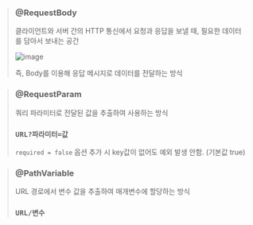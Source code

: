 > ### @RequestBody
> 클라이언트와 서버 간의 HTTP 통신에서 요청과 응답을 보낼 때, 필요한 데이터를 담아서 보내는 공간
> 
> ![image](https://github.com/lbk00/study_record/assets/99525751/2fdb9aef-b3be-43fd-a408-f9533df074df)
>
> 즉, Body를 이용해 응답 메시지로 데이터를 전달하는 방식

> ### @RequestParam
> 쿼리 파라미터로 전달된 값을 추출하여 사용하는 방식
> 
> ### `URL?파라미터=값`
>
> `required = false` 옵션 추가 시 key값이 없어도 예외 발생 안함. (기본값 true)
 
> ### @PathVariable
> URL 경로에서 변수 값을 추출하여 매개변수에 할당하는 방식
>
> ### `URL/변수`
